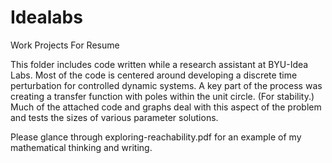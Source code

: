 # Idealabs
Work Projects For Resume

  This folder includes code written while a research assistant at BYU-Idea Labs. Most of the code is centered around
 developing a discrete time perturbation for controlled dynamic systems.
A key part of the process was creating a transfer function with poles within the unit circle. (For stability.)
Much of the attached code and graphs deal with this aspect of the problem and tests the sizes of various parameter
solutions.

   Please glance through exploring-reachability.pdf for an example of my mathematical thinking and writing.
